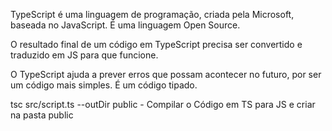 TypeScript é uma linguagem de programação, criada pela Microsoft, baseada no JavaScript.
É uma linguagem Open Source.

O resultado final de um código em TypeScript precisa ser convertido e traduzido em JS para que funcione.

O TypeScript ajuda a prever erros que possam acontecer no futuro, por ser um código mais simples.
É um código tipado.

tsc src/script.ts --outDir public  - Compilar o Código em TS para JS e criar na pasta public